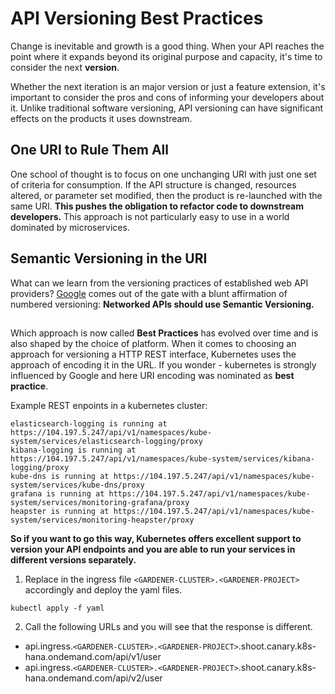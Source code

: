 # API Versioning Best Practices
Change is inevitable and growth is a good thing. When your API reaches the point where it expands beyond its 
original purpose and capacity, it's time to consider the next **version**.

Whether the next iteration is an major version or just a feature extension, it's important to consider 
the pros and cons of informing your developers about it. Unlike traditional software versioning, API 
versioning can have significant effects on the products it uses downstream.

## One URI to Rule Them All
One school of thought is to focus on one unchanging URI with just one set of criteria for consumption. 
If the API structure is changed, resources altered, or parameter set modified, then the product is 
re-launched with the same URI. **This pushes the obligation to refactor code to downstream developers.**
This approach is not particularly easy to use in a world dominated by microservices.

## Semantic Versioning in the URI
What can we learn from the versioning practices of established web API providers? 
[Google](https://cloud.google.com/apis/design/versioning) comes out of the gate with a blunt affirmation 
of numbered versioning: **Networked APIs should use Semantic Versioning.**

##
Which approach is now called **Best Practices** has evolved over time and is also shaped by the choice of 
platform. When it comes to choosing an approach for versioning a HTTP REST interface, Kubernetes uses the 
approach of encoding it in the URL. If you wonder - kubernetes is strongly influenced by Google and here 
URI encoding was nominated as **best practice**.

Example REST enpoints in a kubernetes cluster:

```
elasticsearch-logging is running at https://104.197.5.247/api/v1/namespaces/kube-system/services/elasticsearch-logging/proxy
kibana-logging is running at https://104.197.5.247/api/v1/namespaces/kube-system/services/kibana-logging/proxy
kube-dns is running at https://104.197.5.247/api/v1/namespaces/kube-system/services/kube-dns/proxy
grafana is running at https://104.197.5.247/api/v1/namespaces/kube-system/services/monitoring-grafana/proxy
heapster is running at https://104.197.5.247/api/v1/namespaces/kube-system/services/monitoring-heapster/proxy
```


**So if you want to go this way, Kubernetes offers excellent support to version your API endpoints and you are able to 
run your services in different versions separately.**


1. Replace in the ingress file `<GARDENER-CLUSTER>.<GARDENER-PROJECT>` accordingly and deploy the yaml files.
```
kubectl apply -f yaml
```
2. Call the following URLs and you will see that the response is different.
- api.ingress.`<GARDENER-CLUSTER>.<GARDENER-PROJECT>`.shoot.canary.k8s-hana.ondemand.com/api/v1/user
- api.ingress.`<GARDENER-CLUSTER>.<GARDENER-PROJECT>`.shoot.canary.k8s-hana.ondemand.com/api/v2/user
